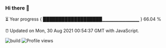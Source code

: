 ### Hi there 👋

⏳ Year progress { ███████████████████▁▁▁▁▁▁▁▁▁▁▁ } 66.04 %

⏰ Updated on Mon, 30 Aug 2021 00:54:37 GMT with JavaScript.

![build](https://github.com/shenxianpeng/shenxianpeng/workflows/build/badge.svg) ![Profile views](https://gpvc.arturio.dev/shenxianpeng)
